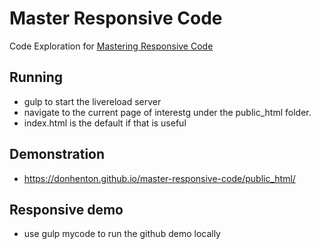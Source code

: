 # Master Responsive Code

Code Exploration for [Mastering Responsive Code](https://www.packtpub.com/web-development/mastering-responsive-web-design)

## Running
* gulp to start the livereload server
* navigate to the current page of interestg under the public_html folder.
* index.html is the default if that is useful

## Demonstration
* https://donhenton.github.io/master-responsive-code/public_html/


## Responsive demo
* use gulp mycode to run the github demo locally

